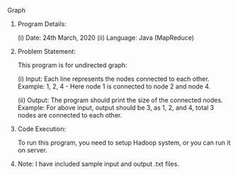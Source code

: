 Graph

01.	Program Details:

	(i)	Date: 24th March, 2020
	(ii)	Language: Java (MapReduce)

02.	Problem Statement:

	This program is for undirected graph:

	(i)	Input: Each line represents the nodes connected to each other.
		Example: 1, 2, 4 - Here node 1 is connected to node 2 and node 4.

	(ii)	Output: The program should print the size of the connected nodes.
		Example: For above input, output should be 3,
		as 1, 2, and 4, total 3 nodes are connected to each other.

03.	Code Execution:

	To run this program, you need to setup Hadoop system,
	or you can run it on server.

04.	Note: I have included sample input and output .txt files.
